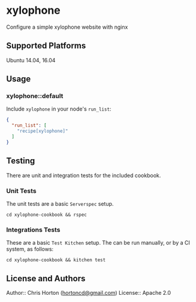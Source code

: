 # xylophone

Configure a simple xylophone website with nginx

## Supported Platforms

Ubuntu 14.04, 16.04

## Usage

### xylophone::default

Include `xylophone` in your node's `run_list`:

```json
{
  "run_list": [
    "recipe[xylophone]"
  ]
}
```

## Testing

There are unit and integration tests for the included cookbook.

### Unit Tests

The unit tests are a basic `Serverspec` setup.

```
cd xylophone-cookbook && rspec
```

### Integrations Tests

These are a basic `Test Kitchen` setup.  The can be run manually, or by a CI system, as follows:

```
cd xylophone-cookbook && kitchen test
```

## License and Authors

Author:: Chris Horton (hortoncd@gmail.com)
License:: Apache 2.0
